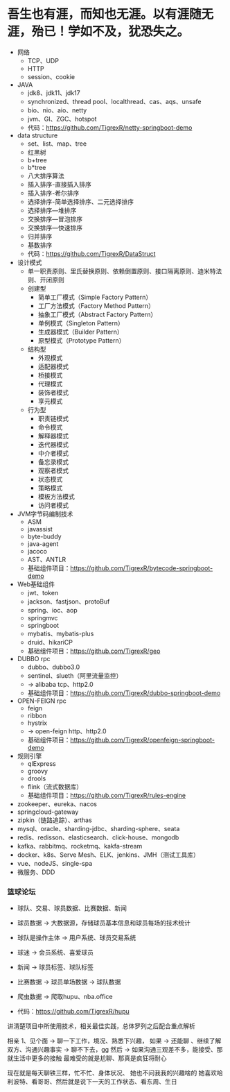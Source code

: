 # 吾生也有涯，而知也无涯。以有涯随无涯，殆已！学如不及，犹恐失之。
- 网络
   - TCP、UDP
   - HTTP
   - session、cookie
- JAVA
   - jdk8、jdk11、jdk17
   - synchronized、thread pool、localthread、cas、aqs、unsafe
   - bio、nio、aio、netty
   - jvm、GI、ZGC、hotspot
   - 代码：https://github.com/TigrexR/netty-springboot-demo
- data structure
   - set、list、map、tree
    - 红黑树
    - b+tree
    - b*tree
   - 八大排序算法
   - 插入排序-直接插入排序
   - 插入排序-希尔排序
   - 选择排序-简单选择排序、二元选择排序
   - 选择排序—堆排序
   - 交换排序—冒泡排序
   - 交换排序—快速排序
   - 归并排序
   - 基数排序
   - 代码：https://github.com/TigrexR/DataStruct
- 设计模式
   - 单一职责原则、里氏替换原则、依赖倒置原则、接口隔离原则、迪米特法则、开闭原则
   - 创建型
      - 简单工厂模式（Simple Factory Pattern）
      - 工厂方法模式（Factory Method Pattern）
      - 抽象工厂模式（Abstract Factory Pattern）
      - 单例模式（Singleton Pattern）
      - 生成器模式（Builder Pattern）
      - 原型模式（Prototype Pattern）
   - 结构型
      - 外观模式
      - 适配器模式
      - 桥接模式
      - 代理模式
      - 装饰者模式
      - 享元模式
   - 行为型
      - 职责链模式
      - 命令模式
      - 解释器模式
      - 迭代器模式
      - 中介者模式
      - 备忘录模式
      - 观察者模式
      - 状态模式
      - 策略模式
      - 模板方法模式
      - 访问者模式
- JVM字节码编制技术
   - ASM 
   - javassist
   - byte-buddy
   - java-agent
   - jacoco
   - AST、ANTLR
   - 基础组件项目：https://github.com/TigrexR/bytecode-springboot-demo
- Web基础组件
   - jwt、token
   - jackson、fastjson、protoBuf
   - spring、ioc、aop
   - springmvc
   - springboot
   - mybatis、mybatis-plus
   - druid、hikariCP
   - 基础组件项目：https://github.com/TigrexR/geo
- DUBBO rpc
   - dubbo、dubbo3.0
   - sentinel、slueth（阿里流量监控）
   - -> alibaba tcp、http2.0
   - 基础组件项目：https://github.com/TigrexR/dubbo-springboot-demo
- OPEN-FEIGN rpc
   - feign
   - ribbon
   - hystrix 
   - -> open-feign http、http2.0
   - 基础组件项目：https://github.com/TigrexR/openfeign-springboot-demo
- 规则引擎
   - qlExpress
   - groovy
   - drools
   - flink（流式数据库）
   - 基础组件项目：https://github.com/TigrexR/rules-engine
- zookeeper、eureka、nacos
- springcloud-gateway
- zipkin（链路追踪）、arthas
- mysql、oracle、sharding-jdbc、sharding-sphere、seata
- redis、redisson、elasticsearch、click-house、mongodb
- kafka、rabbitmq、rocketmq、kakfa-stream
- docker、k8s、Serve Mesh、ELK、jenkins、JMH（测试工具库）
- vue、nodeJS、single-spa
- 微服务、DDD

### 篮球论坛
- 球队、交易、球员数据、比赛数据、新闻

- 球员数据 -> 大数据源，存储球员基本信息和球员每场的技术统计
- 球队是操作主体 -> 用户系统、球员交易系统
- 球迷 -> 会员系统、喜爱球员
- 新闻 -> 球员标签、球队标签
- 比赛数据 -> 球员单场数据 -> 球队数据
- 爬虫数据 -> 爬取hupu、nba.office
- 代码：https://github.com/TigrexR/hupu


讲清楚项目中所使用技术，相关最佳实践，总体罗列之后配合重点解析





相亲 1、见个面 -> 聊一下工作，境况、熟悉下兴趣，
如果 -> 还能聊 、继续了解双方、沟通兴趣事实
 -> 聊不下去，gg
然后 -> 如果沟通三观差不多，能接受、那就生活中更多的接触
最难受的就是尬聊、那真是疯狂将耐心

现在就是每天聊铁三样，忙不忙、身体状况、
她也不问我我的兴趣啥的
她喜欢哈利波特、看哥哥、然后就是说下一天的工作状态、看东周、生日
